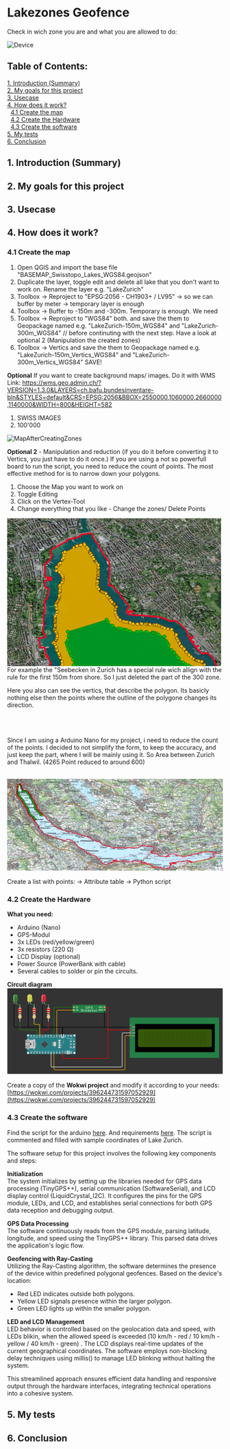 # Lakezones Geofence
 Check in wich zone you are and what you are allowed to do:

![Device](ReadmeFiles/HeaderImage.png)


## Table of Contents:
[1. Introduction (Summary)](#1-introduction-summary) <br>
[2. My goals for this project](#2-my-goals-for-this-project) <br>
[3. Usecase](#3-usecase) <br>
[4. How does it work?](#4-how-does-it-work) <br>
&nbsp;&nbsp;[4.1 Create the map](#41-create-the-map) <br>
&nbsp;&nbsp;[4.2 Create the Hardware](#42-create-the-hardware) <br>
&nbsp;&nbsp;[4.3 Create the software](#43-create-the-software) <br>
[5. My tests](#5-my-tests) <br>
[6. Conclusion](#6-conclusion) <br>





## 1. Introduction (Summary)

## 2. My goals for this project

## 3. Usecase

## 4. How does it work?

### 4.1 Create the map
1. Open QGIS and import the base file "BASEMAP_Swisstopo_Lakes_WGS84.geojson"
2. Duplicate the layer, toggle edit and delete all lake that you don't want to work on. Rename the layer e.g. "LakeZurich"
3. Toolbox -> Reproject to "EPSG:2056 - CH1903+ / LV95" -> so we can buffer by meter -> temporary layer is enough
4. Toolbox -> Buffer to -150m and -300m. Temporary is enough. We need 
5. Toolbox -> Reproject to "WGS84" both. and save the them to Geopackage named e.g. "LakeZurich-150m_WGS84" and "LakeZurich-300m_WGS84"
   // before continuting with the next step. Have a look at optional 2 (Manipulation the created zones)
7. Toolbox -> Vertics and save the them to Geopackage named e.g. "LakeZurich-150m_Vertics_WGS84" and "LakeZurich-300m_Vertics_WGS84"
SAVE!

**Optional**
If you want to create background maps/ images. Do it with WMS
Link: https://wms.geo.admin.ch/?VERSION=1.3.0&LAYERS=ch.bafu.bundesinventare-bln&STYLES=default&CRS=EPSG:2056&BBOX=2550000,1060000,2660000,1140000&WIDTH=800&HEIGHT=582 <br>

1. SWISS IMAGES
2. 100'000

![MapAfterCreatingZones](ReadmeFiles/Image_Map-ZonesCreated.png)



**Optional 2** - Manipulation and reduction (if you do it before converting it to Vertics, you just have to do it once.)
If you are using a not so powerfull board to run the script, you need to reduce the count of points. The most effective method for is to narrow down your polygons.
1. Choose the Map you want to work on
2. Toggle Editing 
3. Click on the Vertex-Tool
4. Change everything that you like - Change the zones/ Delete Points


<img src="ReadmeFiles/Image_RemovedZoneSeebecken.png" align="left" width="500px"/>
For example the "Seebecken in Zurich has a special rule wich allign with the rule for the first 150m from shore. So I just deleted the part of the 300 zone.

Here you also can see the vertics, that describe the polygon. Its basicly nothing else then the points where the outline of the polygone changes its direction.

<br clear="left"/>
<br>
<br/>
Since I am using a Arduino Nano for my project, i need to reduce the count of the points. I decided to not simplify the form, to keep the accuracy, and just keep the part, where I will be mainly using it.
So Area between Zurich and Thalwil. (4265 Point reduced to around 600)
<br/>
<br/>

![MapAfterCreatingZones](ReadmeFiles/Image_ReducedArea.png)




Create a list with points: 
-> Attribute table
-> Python script


### 4.2 Create the Hardware

**What you need:**
- Arduino (Nano)
- GPS-Modul
- 3x LEDs (red/yellow/green)
- 3x resistors (220 Ω)
- LCD Display (optional)
- Power Source (PowerBank with cable)
- Several cables to solder or pin the circuits.

**Circuit diagram**
![CircuitDiagramm](ReadmeFiles/circuitdiagram.png)

Create a copy of the **Wokwi project** and modify it according to your needs: [https://wokwi.com/projects/396244731597052929](https://wokwi.com/projects/396244731597052929)

### 4.3 Create the software

Find the script for the arduino [here](Arduino_Scripts/CheckCoordinatesSpeedBlinking10.ino). And requirements [here](Arduino_Scripts/requirements.txt). The script is commented and filled with sample coordinates of Lake Zurich.

The software setup for this project involves the following key components and steps:

**Initialization** <br>
The system initializes by setting up the libraries needed for GPS data processing (TinyGPS++), serial communication (SoftwareSerial), and LCD display control (LiquidCrystal_I2C). It configures the pins for the GPS module, LEDs, and LCD, and establishes serial connections for both GPS data reception and debugging output.

**GPS Data Processing** <br>
The software continuously reads from the GPS module, parsing latitude, longitude, and speed using the TinyGPS++ library. This parsed data drives the application's logic flow.

**Geofencing with Ray-Casting** <br>
Utilizing the Ray-Casting algorithm, the software determines the presence of the device within predefined polygonal geofences. Based on the device's location:
- Red LED indicates outside both polygons.
- Yellow LED signals presence within the larger polygon.
- Green LED lights up within the smaller polygon.

**LED and LCD Management** <br>
LED behavior is controlled based on the geolocation data and speed, with LEDs blikin, when the allowed speed is exceeded (10 km/h - red / 10 km/h - yellow / 40 km/h - green) . The LCD displays real-time updates of the current geographical coordinates. The software employs non-blocking delay techniques using millis() to manage LED blinking without halting the system.

This streamlined approach ensures efficient data handling and responsive output through the hardware interfaces, integrating technical operations into a cohesive system.

## 5. My tests

## 6. Conclusion
